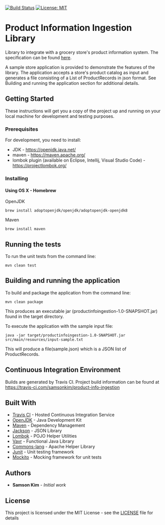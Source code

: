 [![Build Status](https://travis-ci.com/samsonkim/product-info-ingestion.svg?branch=master)](https://travis-ci.com/samsonkim/product-info-ingestion)
[![License: MIT](https://img.shields.io/badge/License-MIT-yellow.svg)](LICENSE)

# Product Information Ingestion Library

Library to integrate with a grocery store's product information system.  The specification can be found [here](https://github.com/prestoqinc/code-exercise-services/blob/master/ProductInformationIntegrationSpec.md). 

A sample store application is provided to demonstrate the features of the library.
The application accepts a store's product catalog as input and generates a file consisting of a List of ProductRecords in json format.  See Building and running the application section for additional details.

## Getting Started

These instructions will get you a copy of the project up and running on your local machine for development and testing purposes. 

### Prerequisites

For development, you need to install:
 * JDK - https://openjdk.java.net/
 * maven - https://maven.apache.org/
 * lombok plugin (available on Eclipse, Intellij, Visual Studio Code) - https://projectlombok.org/

### Installing

#### Using OS X - Homebrew

OpenJDK

```
brew install adoptopenjdk/openjdk/adoptopenjdk-openjdk8
```

Maven

```
brew install maven 
```

## Running the tests

To run the unit tests from the command line:

```
mvn clean test
```

## Building and running the application

To build and package the application from the command line:

```
mvn clean package
```

This produces an executable jar (productinfoingestion-1.0-SNAPSHOT.jar) found in the target directory.

To execute the application with the sample input file:

```
java -jar target/productinfoingestion-1.0-SNAPSHOT.jar src/main/resources/input-sample.txt
```

This will produce a file(sample.json) which is a JSON list of ProductRecords.

## Continuous Integration Environment

Builds are generated by Travis CI.  Project build information can be found at https://travis-ci.com/samsonkim/product-info-ingestion

## Built With

* [Travis CI](https://travis-ci.com/) - Hosted Continuous Integration Service 
* [OpenJDK](https://openjdk.java.net/) - Java Development Kit 
* [Maven](https://maven.apache.org/) - Dependency Management
* [Jackson](https://github.com/FasterXML/jackson) - JSON Library 
* [Lombok](https://projectlombok.org/) - POJO Helper Utilities 
* [Vavr](http://www.vavr.io/) - Functional Java Library 
* [Commons-lang](https://commons.apache.org/proper/commons-lang/) - Apache Helper Library 
* [Junit](https://junit.org/junit4/) - Unit testing framework
* [Mockito](https://site.mockito.org/) - Mocking framework for unit tests 

## Authors

* **Samson Kim** - *Initial work* 

## License

This project is licensed under the MIT License - see the [LICENSE](LICENSE) file for details

